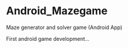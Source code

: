 Android_Mazegame
================

Maze generator and solver game (Android App)

First android game development...
